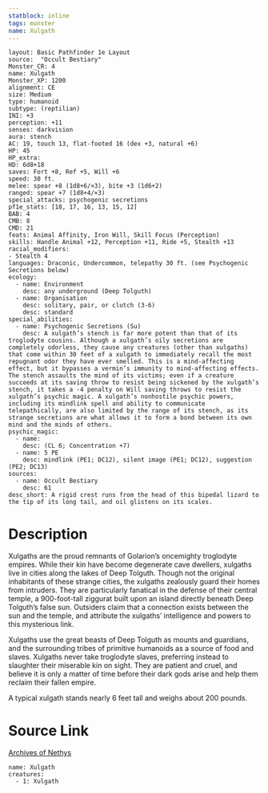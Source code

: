 ```yaml
---
statblock: inline
tags: monster
name: Xulgath
---
```

```statblock
layout: Basic Pathfinder 1e Layout
source:  "Occult Bestiary"
Monster_CR: 4
name: Xulgath
Monster_XP: 1200
alignment: CE
size: Medium
type: humanoid
subtype: (reptilian)
INI: +3
perception: +11
senses: darkvision
aura: stench
AC: 19, touch 13, flat-footed 16 (dex +3, natural +6)
HP: 45
HP_extra: 
HD: 6d8+18
saves: Fort +8, Ref +5, Will +6
speed: 30 ft.
melee: spear +8 (1d8+6/×3), bite +3 (1d6+2)
ranged: spear +7 (1d8+4/×3)
special_attacks: psychogenic secretions
pf1e_stats: [18, 17, 16, 13, 15, 12]
BAB: 4
CMB: 8
CMD: 21
feats: Animal Affinity, Iron Will, Skill Focus (Perception)
skills: Handle Animal +12, Perception +11, Ride +5, Stealth +13
racial_modifiers:
- Stealth 4
languages: Draconic, Undercommon, telepathy 30 ft. (see Psychogenic Secretions below)
ecology:
  - name: Environment
    desc: any underground (Deep Tolguth)
  - name: Organisation
    desc: solitary, pair, or clutch (3-6)
    desc: standard
special_abilities:
  - name: Psychogenic Secretions (Su)
    desc: A xulgath’s stench is far more potent than that of its troglodyte cousins. Although a xulgath’s oily secretions are completely odorless, they cause any creatures (other than xulgaths) that come within 30 feet of a xulgath to immediately recall the most repugnant odor they have ever smelled. This is a mind-affecting effect, but it bypasses a vermin’s immunity to mind-affecting effects. The stench assaults the mind of its victims; even if a creature succeeds at its saving throw to resist being sickened by the xulgath’s stench, it takes a -4 penalty on Will saving throws to resist the xulgath’s psychic magic. A xulgath’s nonhostile psychic powers, including its mindlink spell and ability to communicate telepathically, are also limited by the range of its stench, as its strange secretions are what allows it to form a bond between its own mind and the minds of others.
psychic_magic:
  - name:
    desc: (CL 6; Concentration +7)
  - name: 5 PE
    desc: mindlink (PE1; DC12), silent image (PE1; DC12), suggestion (PE2; DC13)
sources:
  - name: Occult Bestiary
    desc: 61
desc_short: A rigid crest runs from the head of this bipedal lizard to the tip of its long tail, and oil glistens on its scales.
```
# Description
Xulgaths are the proud remnants of Golarion’s oncemighty troglodyte empires. While their kin have become degenerate cave dwellers, xulgaths live in cities along the lakes of Deep Tolguth. Though not the original inhabitants of these strange cities, the xulgaths zealously guard their homes from intruders. They are particularly fanatical in the defense of their central temple, a 900-foot-tall ziggurat built upon an island directly beneath Deep Tolguth’s false sun. Outsiders claim that a connection exists between the sun and the temple, and attribute the xulgaths’ intelligence and powers to this mysterious link.

Xulgaths use the great beasts of Deep Tolguth as mounts and guardians, and the surrounding tribes of primitive humanoids as a source of food and slaves. Xulgaths never take troglodyte slaves, preferring instead to slaughter their miserable kin on sight. They are patient and cruel, and believe it is only a matter of time before their dark gods arise and help them reclaim their fallen empire.

A typical xulgath stands nearly 6 feet tall and weighs about 200 pounds.
# Source Link
[Archives of Nethys](https://aonprd.com/MonsterDisplay.aspx?ItemName=Xulgath)
```encounter-table
name: Xulgath
creatures:
  - 1: Xulgath
```
